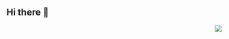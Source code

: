 ## Hi there 👋
<img align="right" src="https://visitor-badge.laobi.icu/badge?page_id=Lucasldab.Lucasldab" />
<!--
**Lucasldab/Lucasldab** is a ✨ _special_ ✨ repository because its `README.md` (this file) appears on your GitHub profile.

Here are some ideas to get you started:

- 🔭 I’m currently working on ...
- 🌱 I’m currently learning ...
- 👯 I’m looking to collaborate on ...
- 🤔 I’m looking for help with ...
- 💬 Ask me about ...
- 📫 How to reach me: ...
- 😄 Pronouns: ...
- ⚡ Fun fact: ...
-->
